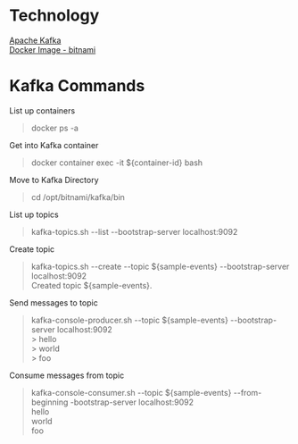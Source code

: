 # Technology

[Apache Kafka](https://kafka.apache.org/documentation/#gettingStarted)  
[Docker Image - bitnami](https://hub.docker.com/r/bitnami/kafka)

# Kafka Commands

List up containers

> docker ps -a

Get into Kafka container

> docker container exec -it ${container-id} bash

Move to Kafka Directory

> cd /opt/bitnami/kafka/bin

List up topics

> kafka-topics.sh --list --bootstrap-server localhost:9092

Create topic

> kafka-topics.sh --create --topic ${sample-events} --bootstrap-server localhost:9092  
> Created topic ${sample-events}.

Send messages to topic

> kafka-console-producer.sh --topic ${sample-events} --bootstrap-server localhost:9092  
> \> hello  
> \> world  
> \> foo

Consume messages from topic

> kafka-console-consumer.sh --topic ${sample-events} --from-beginning -bootstrap-server localhost:9092  
> hello  
> world  
> foo
